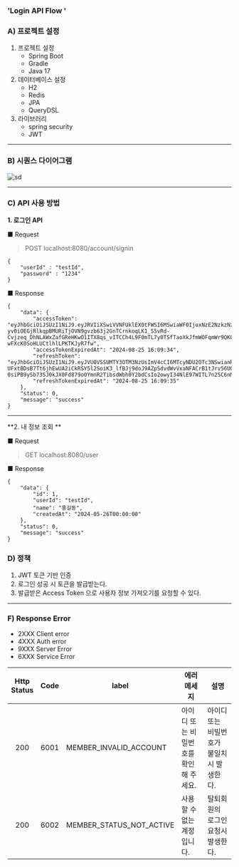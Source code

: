 ### 'Login API Flow '


### A)  프로젝트 설정
1. 프로젝트 설정
    - Spring Boot
    - Gradle
    - Java 17
2. 데이터베이스 설정
    - H2
    - Redis
    - JPA
    - QueryDSL
3. 라이브러리
    - spring security
    - JWT

----

### B) 시퀀스 다이어그램
![sd](https://github.com/antigravity-official/backend-product-amount/assets/73773527/69236cd9-7179-4903-95fe-e141ce6f8e60)



----

### C) API 사용 방법


**1. 로그인 API**

■ Request
> POST localhost:8080/account/signin
```
{
    "userId" : "testId",
    "password" : "1234"
}
```

■ Response
```
{
    "data": {
        "accessToken": "eyJhbGciOiJSUzI1NiJ9.eyJRVIiXSwiVVNFUklEX0tFWSI6MSwiaWF0IjoxNzE2NzkzNzc0LCJleHAiOjE3MzQsImp0aSI6IjBiNjZhYWY4L0NTM1ZDIzN2FjMSJ9.ZCF4_TJN5KDrb5_A4GjAdWsJr6qqvVj4WpmfzybD-yv0iOEGjRlkqpBMURiTjOVN9gvzb63j2GnTCrnkoqLK1_S5vRd-Cvjzeq_DhNLAWxZafGReHKwO1ITX8qs_vITCCh4L9F0mTL7y0TSfTaoXkJfmWOFqmWr9QK0iuDcVvbdAQMr_-wFXcK0SoHLUCtlhlLPKTKJyR7fw",
        "accessTokenExpiredAt": "2024-08-25 16:09:34",
        "refreshToken": "eyJhbGciOiJSUzI1NiJ9.eyJVU0VSSUMTY3OTM3NzUsImV4cCI6MTcyNDU2OTc3NSwianRpIjoiNjUzGNlLWEzOWMtMThmZGU5ZWJkZGJlIn0.rdngFEQR_SIspSjV2x-UFxtBDsB7Tt6jhEwUA2iCkRSY5l2SoiK3_lfBJj9doJ9AZpSdvdWvVxaNFACrB1tJrv56UGdVa05bVEX4_97LRwySPxryMPlCRL2gcs6W-0siPB9ySb73SJ0kJX0Fd879o0YmnR2TibsdWbh0Y2bdCsIo2owyI34NlE97WITL7n2SC6nMvJLpjufLQbpzaIMCf5E7frBWw",
        "refreshTokenExpiredAt": "2024-08-25 16:09:35"
    },
    "status": 0,
    "message": "success"
}
```

----
**2. 내 정보 조회 **

■ Request
> GET localhost:8080/user

■ Response
```
{
    "data": {
        "id": 1,
        "userId": "testId",
        "name": "홍길동",
        "createdAt": "2024-05-26T00:00:00"
    },
    "status": 0,
    "message": "success"
}
```

### D) 정책
1. JWT 토큰 기반 인증
2. 로그인 성공 시 토큰을 발급받는다.
3. 발급받은 Access Token 으로 사용자 정보 가져오기를 요청할 수 있다.
----
### F) Response Error
- 2XXX Client error
- 4XXX Auth error
- 9XXX Server Error
- 6XXX Service Error


|  Http <br/>Status  |   Code    | label                | 에러 메세지            | 설명                  |
|:------------------:|:---------:|----------------------|-------------------|---------------------|
|        200         |   6001    | MEMBER_INVALID_ACCOUNT      | 아이디 또는 비밀번호를 확인해 주세요.      | 아이디 또는 비빌번호가 불일치 시 발생한다. |
|        200         |   6002    | MEMBER_STATUS_NOT_ACTIVE    |사용할 수 없는 계정입니다.  | 탈퇴회원의 로그인 요청시 발생한다. |

